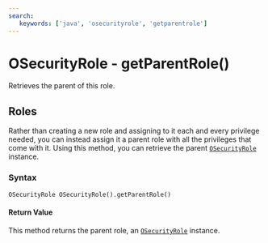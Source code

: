 ```yaml
---
search:
   keywords: ['java', 'osecurityrole', 'getparentrole']
---
```


# OSecurityRole - getParentRole()

Retrieves the parent of this role.

## Roles

Rather than creating a new role and assigning to it each and every privilege needed, you can instead assign it a parent role with all the privileges that come with it.  Using this method, you can retrieve the parent [`OSecurityRole`](../OSecurityRole.md) instance.

### Syntax

```
OSecurityRole OSecurityRole().getParentRole()
```

#### Return Value

This method returns the parent role, an [`OSecurityRole`](../OSecurityRole.md) instance.





